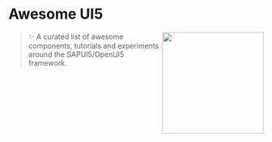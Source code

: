 # Awesome UI5
[<img src="http://openui5.org/images/OpenUI5_new_big_side.png" align="right" width="200">](https://electronjs.org)
> :sparkles: A curated list of awesome components, tutorials and experiments around the SAPUI5/OpenUI5 framework.
